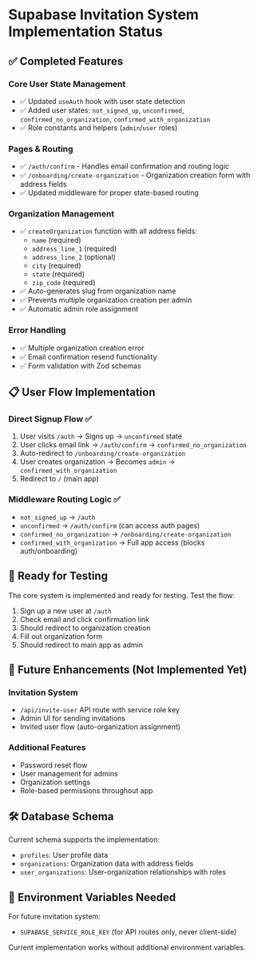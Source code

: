 # Supabase Invitation System Implementation Status

## ✅ Completed Features

### Core User State Management
- ✅ Updated `useAuth` hook with user state detection
- ✅ Added user states: `not_signed_up`, `unconfirmed`, `confirmed_no_organization`, `confirmed_with_organization`
- ✅ Role constants and helpers (`admin`/`user` roles)

### Pages & Routing
- ✅ `/auth/confirm` - Handles email confirmation and routing logic
- ✅ `/onboarding/create-organization` - Organization creation form with address fields
- ✅ Updated middleware for proper state-based routing

### Organization Management
- ✅ `createOrganization` function with all address fields:
  - `name` (required)
  - `address_line_1` (required)
  - `address_line_2` (optional)
  - `city` (required)
  - `state` (required)
  - `zip_code` (required)
- ✅ Auto-generates slug from organization name
- ✅ Prevents multiple organization creation per admin
- ✅ Automatic admin role assignment

### Error Handling
- ✅ Multiple organization creation error
- ✅ Email confirmation resend functionality
- ✅ Form validation with Zod schemas

## 📋 User Flow Implementation

### Direct Signup Flow ✅
1. User visits `/auth` → Signs up → `unconfirmed` state
2. User clicks email link → `/auth/confirm` → `confirmed_no_organization`
3. Auto-redirect to `/onboarding/create-organization`
4. User creates organization → Becomes `admin` → `confirmed_with_organization`
5. Redirect to `/` (main app)

### Middleware Routing Logic ✅
- `not_signed_up` → `/auth`
- `unconfirmed` → `/auth/confirm` (can access auth pages)
- `confirmed_no_organization` → `/onboarding/create-organization`
- `confirmed_with_organization` → Full app access (blocks auth/onboarding)

## 🚀 Ready for Testing

The core system is implemented and ready for testing. Test the flow:

1. Sign up a new user at `/auth`
2. Check email and click confirmation link
3. Should redirect to organization creation
4. Fill out organization form
5. Should redirect to main app as admin

## 🔄 Future Enhancements (Not Implemented Yet)

### Invitation System
- `/api/invite-user` API route with service role key
- Admin UI for sending invitations
- Invited user flow (auto-organization assignment)

### Additional Features
- Password reset flow
- User management for admins
- Organization settings
- Role-based permissions throughout app

## 🛠️ Database Schema

Current schema supports the implementation:
- `profiles`: User profile data
- `organizations`: Organization data with address fields
- `user_organizations`: User-organization relationships with roles

## 📝 Environment Variables Needed

For future invitation system:
- `SUPABASE_SERVICE_ROLE_KEY` (for API routes only, never client-side)

Current implementation works without additional environment variables.
